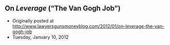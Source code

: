 ## On <em>Leverage</em> (“The Van Gogh Job”)

 * Originally posted at http://www.lawyersgunsmoneyblog.com/2012/01/on-leverage-the-van-gogh-job
 * Tuesday, January 10, 2012

 